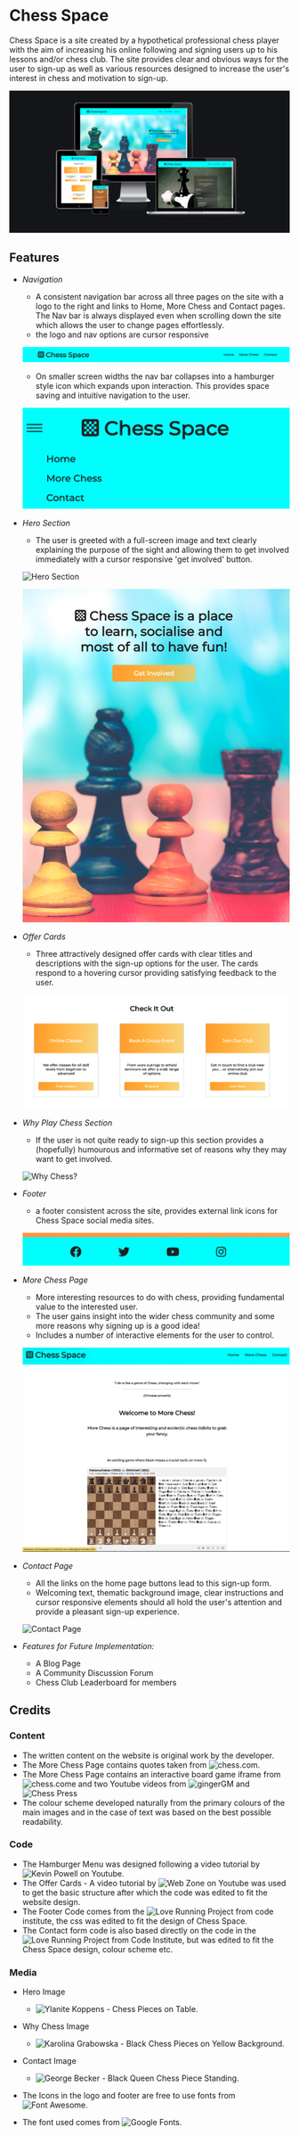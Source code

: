 # Chess Space
Chess Space is a site created by a hypothetical professional chess player with the aim of increasing his online following and signing users up to his lessons and/or chess club.  The site provides clear and obvious ways for the user to sign-up as well as various resources designed to increase the user's interest in chess and motivation to sign-up.

![Responsive Mockup](media/site-mockup.png)

## Features

- _Navigation_ 

  - A consistent navigation bar across all three pages on the site with a logo to the right and links to Home, More Chess and Contact pages.  The Nav bar is always displayed even when scrolling down the site which allows the user to change pages effortlessly.
  - the logo and nav options are cursor responsive


   ![Full Navigation Bar](media/navigation-bar.png)

  - On smaller screen widths the nav bar collapses into a hamburger style icon which expands upon interaction. This provides space saving and intuitive navigation to the user.

   ![Hamburger Expanded Nav Bar](media/hamburger-expanded-nav.png)

- _Hero Section_

  - The user is greeted with a full-screen image and text clearly explaining the purpose of the sight and allowing them to get involved immediately with a cursor responsive 'get involved' button.

  ![Hero Section](media/hero-section.png)

  ![Small Screen Hero Section](media/smaller-screen-hero.png)

- _Offer Cards_

  - Three attractively designed offer cards with clear titles and descriptions with the sign-up options for the user.  The cards respond to a hovering cursor providing satisfying feedback to the user.

  ![Offer Cards](media/offer-cards.png)

- _Why Play Chess Section_

  - If the user is not quite ready to sign-up this section provides a (hopefully) humourous and informative set of reasons why they may want to get involved.

  ![Why Chess?](media/why-chess.png)

- _Footer_
 
  - a footer consistent across the site, provides external link icons for Chess Space social media sites.

  ![Footer](media/footer.png)

- _More Chess Page_
  
  - More interesting resources to do with chess, providing fundamental value to the interested user.  
  - The user gains insight into the wider chess community and some more reasons why signing up is a good idea!
  - Includes a number of interactive elements for the user to control.

  ![More Chess](media/more-chess.png)

- _Contact Page_

  - All the links on the home page buttons lead to this sign-up form.
  - Welcoming text, thematic background image, clear instructions and cursor responsive elements should all hold the user's attention and provide a pleasant sign-up experience.

  ![Contact Page](media/sign-up.png)

- _Features for Future Implementation:_
  - A Blog Page
  - A Community Discussion Forum
  - Chess Club Leaderboard for members
 
## Credits

### Content

- The written content on the website is original work by the developer.
- The More Chess Page contains quotes taken from ![chess.com](https://www.chess.com/forum/view/general/300--chess-quotes).
- The More Chess Page contains an interactive board game iframe from ![chess.come](https://www.chess.com/home) and two Youtube videos from ![gingerGM](https://www.youtube.com/c/GingerGM) and ![Chess Press](https://www.youtube.com/channel/UCd5tjdWdIJYqA5Yg7omrgZQ)
- The colour scheme developed naturally from the primary colours of the main images and in the case of text was based on the best possible readability.

### Code

- The Hamburger Menu was designed following a video tutorial by ![Kevin Powell](https://youtu.be/8QKOaTYvYUA) on Youtube.
- The Offer Cards - A video tutorial by ![Web Zone](https://youtu.be/StnlVOm3ZZg) on Youtube was used to get the basic structure after which the code was edited to fit the website design.
- The Footer Code comes from the ![Love Running Project](https://github.com/Code-Institute-Solutions/love-running-2.0-sourcecode) from code institute, the css was edited to fit the design of Chess Space.
- The Contact form code is also based directly on the code in the ![Love Running Project](https://github.com/Code-Institute-Solutions/love-running-2.0-sourcecode) from Code Institute, but was edited to fit the Chess Space design, colour scheme etc.

### Media
- Hero Image
  - ![Ylanite Koppens - Chess Pieces on Table](https://www.pexels.com/photo/chess-pieces-on-table-1152662/).
- Why Chess Image
  - ![Karolina Grabowska - Black Chess Pieces on Yellow Background](https://www.pexels.com/photo/black-chess-pieces-on-yellow-background-5477776/).
- Contact Image
  - ![George Becker - Black Queen Chess Piece Standing](https://www.pexels.com/photo/black-queen-chess-piece-standing-129742/).

- The Icons in the logo and footer are free to use fonts from ![Font Awesome](https://fontawesome.com/).

- The font used comes from ![Google Fonts](https://fonts.google.com/).

